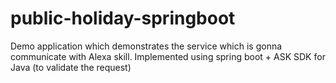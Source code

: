 # public-holiday-springboot
Demo application which demonstrates the service which is gonna communicate with Alexa skill.
Implemented using spring boot + ASK SDK for Java (to validate the request)

